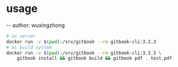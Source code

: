 # usage 

-- author: wuxingzhong

```bash
# as server
docker run -v $(pwd):/srv/gitbook --rm gitbook-cli:3.2.3
# as build system
docker run -v $(pwd):/srv/gitbook --rm gitbook-cli:3.2.3 \
    gitbook install && gitbook build && gitbook pdf . test.pdf
    
```

